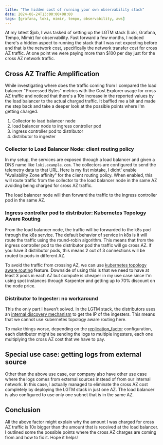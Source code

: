 ```yaml
---
title: "The hidden cost of running your own observability stack"
date: 2024-06-24T13:00:00+08:00
tags: [grafana, loki, mimir, tempo, observability, aws]
---
```


At my latest $job, I was tasked of setting up the LGTM stack (Loki, Grafana, Tempo, Mimir) for observability. Fast forward a few months, I noticed there's a hidden aspect to running the stack that I was not expecting before and that is the network cost, specifically the network transfer cost for cross AZ traffic. At one point we were paying more than $100 per day just for the cross AZ network traffic.

## Cross AZ Traffic Amplification

While investigating where does the traffic coming from I compared the load balancer "Processed Bytes" metrics with the Cost Explorer usage for cross AZ traffic and noticed that there's a 10x increase in the reported values by the load balancer to the actual charged traffic. It baffled me a bit and made me step back and take a deeper look at the possible points where I'm getting charged.

1. Collector to load balancer node
2. load balancer node to ingress controller pod 
3. ingress controller pod to distributor
4. distributor to ingester

### Collector to Load Balancer Node: client routing policy

In my setup, the services are exposed through a load balancer and given a DNS name like `loki.example.com`. The collectors are configured to send the telemetry data to that URL. Here is my fist mistake, I didnt' enable "Availability Zone affinity" for the client routing policy. When enabled, this will route traffic from the collector to the load balancer node in the same AZ avoiding being charged for cross AZ traffic.

The load balancer node will then forward the traffic to the ingress controller pod in the same AZ.

### Ingress controller pod to distributor: Kubernetes Topology Aware Routing

From the load balancer node, the traffic will be forwarded to the k8s pod through the k8s service. The default behavior of service in k8s is it will route the traffic using the round-robin algorithm. This means that from the ingress controller pod to the distributor pod the traffic will go cross AZ. If you have 3 distributor pods, this means 2 out of 3 connections will be routed to pods in different AZ.

To avoid the traffic from crossing AZ, we can use [kubernetes topology aware routing](https://kubernetes.io/docs/concepts/services-networking/topology-aware-routing/) feature. Downside of using this is that we need to have at least 3 pods in each AZ but compute is cheaper in my use case since I'm using spot instances through Karpenter and getting up to 70% discount on the node price.

### Distributor to Ingester: no workaround

This the only part I haven't solved. In the LGTM stack, the distributors uses an [internal discovery mechanism](https://grafana.com/docs/loki/latest/get-started/hash-rings/#about-the-ingester-ring) to get the IP of the ingesters. This means that we cannot use kubernetes topology aware routing here.

To make things worse, depending on the [replication_factor](https://grafana.com/docs/loki/latest/get-started/components/#replication-factor) configuration, each distributor might be sending the logs to multiple ingesters, each one multiplying the cross AZ cost that we have to pay.

## Special use case: getting logs from external source

Other than the above use case, our company also have other use case where the logs comes from external sources instead of from our internal network. In this case, I actually managed to eliminate the cross AZ cost completely by deploying the LGTM stack in just one AZ. The load balancer is also configured to use only one subnet that is in the same AZ.

## Conclusion

All the above factor might explain why the amount I was charged for cross AZ traffic is 10x bigger than the amount that is received at the load balancer. I outlined some the possible points where the cross AZ charges are coming from and how to fix it. Hope it helps!
